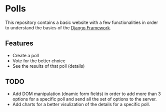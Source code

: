 # Polls
This repository contains a basic website with a few functionalities in order to understand the basics of the [Django Framework](https://www.djangoproject.com/).

## Features
- Create a poll
- Vote for the better choice
- See the results of that poll (details)

## TODO
- Add DOM manipulation (dnamic form fields) in order to add more than 3 options for a specific poll and send all the set of options to the server.
- Add charts for a better visulization of the details for a specific poll.